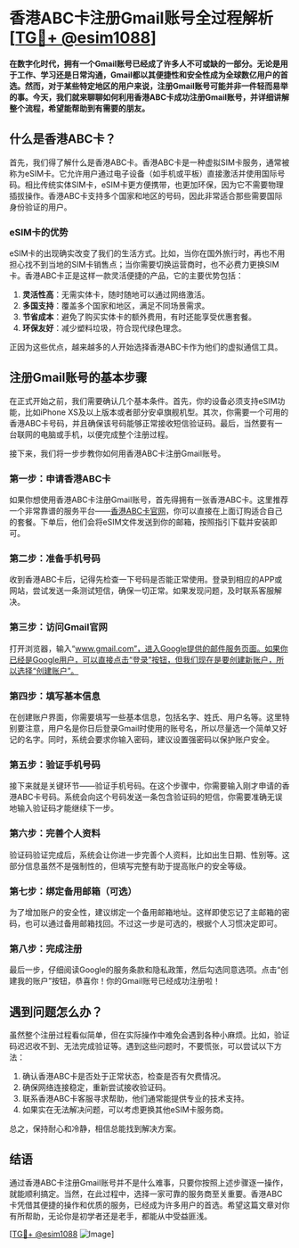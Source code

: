 # 香港ABC卡注册Gmail账号全过程解析[[TG💪+ @esim1088](https://t.me/s/esim1088)]

**在数字化时代，拥有一个Gmail账号已经成了许多人不可或缺的一部分。无论是用于工作、学习还是日常沟通，Gmail都以其便捷性和安全性成为全球数亿用户的首选。然而，对于某些特定地区的用户来说，注册Gmail账号可能并非一件轻而易举的事。今天，我们就来聊聊如何利用香港ABC卡成功注册Gmail账号，并详细讲解整个流程，希望能帮助到有需要的朋友。**

## 什么是香港ABC卡？

首先，我们得了解什么是香港ABC卡。香港ABC卡是一种虚拟SIM卡服务，通常被称为eSIM卡。它允许用户通过电子设备（如手机或平板）直接激活并使用国际号码。相比传统实体SIM卡，eSIM卡更方便携带，也更加环保，因为它不需要物理插拔操作。香港ABC卡支持多个国家和地区的号码，因此非常适合那些需要国际身份验证的用户。

### eSIM卡的优势

eSIM卡的出现确实改变了我们的生活方式。比如，当你在国外旅行时，再也不用担心找不到当地的SIM卡销售点；当你需要切换运营商时，也不必费力更换SIM卡。香港ABC卡正是这样一款灵活便捷的产品，它的主要优势包括：

1. **灵活性高**：无需实体卡，随时随地可以通过网络激活。
2. **多国支持**：覆盖多个国家和地区，满足不同场景需求。
3. **节省成本**：避免了购买实体卡的额外费用，有时还能享受优惠套餐。
4. **环保友好**：减少塑料垃圾，符合现代绿色理念。

正因为这些优点，越来越多的人开始选择香港ABC卡作为他们的虚拟通信工具。

## 注册Gmail账号的基本步骤

在正式开始之前，我们需要确认几个基本条件。首先，你的设备必须支持eSIM功能，比如iPhone XS及以上版本或者部分安卓旗舰机型。其次，你需要一个可用的香港ABC卡号码，并且确保该号码能够正常接收短信验证码。最后，当然要有一台联网的电脑或手机，以便完成整个注册过程。

接下来，我们将一步步教你如何用香港ABC卡注册Gmail账号。

### 第一步：申请香港ABC卡

如果你想使用香港ABC卡注册Gmail账号，首先得拥有一张香港ABC卡。这里推荐一个非常靠谱的服务平台——[香港ABC卡官网](https://www.example.com)，你可以直接在上面订购适合自己的套餐。下单后，他们会将eSIM文件发送到你的邮箱，按照指引下载并安装即可。

### 第二步：准备手机号码

收到香港ABC卡后，记得先检查一下号码是否能正常使用。登录到相应的APP或网站，尝试发送一条测试短信，确保一切正常。如果发现问题，及时联系客服解决。

### 第三步：访问Gmail官网

打开浏览器，输入“www.gmail.com”，进入Google提供的邮件服务页面。如果你已经是Google用户，可以直接点击“登录”按钮，但我们现在是要创建新账户，所以选择“创建账户”。

### 第四步：填写基本信息

在创建账户界面，你需要填写一些基本信息，包括名字、姓氏、用户名等。这里特别要注意，用户名是你日后登录Gmail时使用的账号名，所以尽量选一个简单又好记的名字。同时，系统会要求你输入密码，建议设置强密码以保护账户安全。

### 第五步：验证手机号码

接下来就是关键环节——验证手机号码。在这个步骤中，你需要输入刚才申请的香港ABC卡号码。系统会向这个号码发送一条包含验证码的短信，你需要准确无误地输入验证码才能继续下一步。

### 第六步：完善个人资料

验证码验证完成后，系统会让你进一步完善个人资料，比如出生日期、性别等。这部分信息虽然不是强制性的，但填写完整有助于提高账户的安全等级。

### 第七步：绑定备用邮箱（可选）

为了增加账户的安全性，建议绑定一个备用邮箱地址。这样即使忘记了主邮箱的密码，也可以通过备用邮箱找回。不过这一步是可选的，根据个人习惯决定即可。

### 第八步：完成注册

最后一步，仔细阅读Google的服务条款和隐私政策，然后勾选同意选项。点击“创建我的账户”按钮，恭喜你！你的Gmail账号已经成功注册啦！

## 遇到问题怎么办？

虽然整个注册过程看似简单，但在实际操作中难免会遇到各种小麻烦。比如，验证码迟迟收不到、无法完成验证等。遇到这些问题时，不要慌张，可以尝试以下方法：

1. 确认香港ABC卡是否处于正常状态，检查是否有欠费情况。
2. 确保网络连接稳定，重新尝试接收验证码。
3. 联系香港ABC卡客服寻求帮助，他们通常能提供专业的技术支持。
4. 如果实在无法解决问题，可以考虑更换其他eSIM卡服务商。

总之，保持耐心和冷静，相信总能找到解决方案。

## 结语

通过香港ABC卡注册Gmail账号并不是什么难事，只要你按照上述步骤逐一操作，就能顺利搞定。当然，在此过程中，选择一家可靠的服务商至关重要。香港ABC卡凭借其便捷的操作和优质的服务，已经成为许多用户的首选。希望这篇文章对你有所帮助，无论你是初学者还是老手，都能从中受益匪浅。

[[TG💪+ @esim1088](https://t.me/s/esim1088) ![Image](https://i.postimg.cc/4NQfJmqS/Snipaste-2025-05-13-00-14-12.png)]